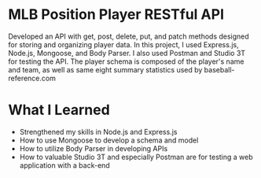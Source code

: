 # MLB Position Player RESTful API

Developed an API with get, post, delete, put, and patch methods designed for storing and organizing player data. In 
this project, I used Express.js, Node.js, Mongoose, and Body Parser. I also used Postman and Studio 3T for testing the API. The player
schema is composed of the player's name and team, as well as same eight summary statistics used by baseball-reference.com

# What I Learned

- Strengthened my skills in Node.js and Express.js
- How to use Mongoose to develop a schema and model
- How to utilize Body Parser in developing APIs
- How to valuable Studio 3T and especially Postman are for testing a web application with a back-end

